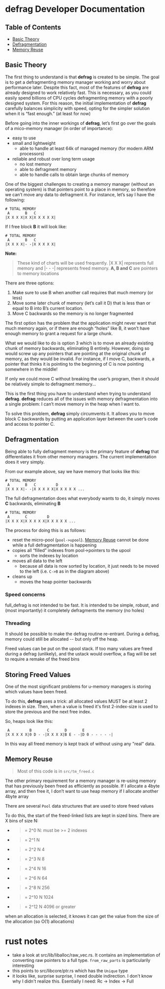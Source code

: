 # defrag Developer Documentation

## Table of Contents
- [Basic Theory](#basic-theory)
- [Defragmentation](#defragmentation)
- [Memory Reuse](#memory-reuse)


## Basic Theory

The first thing to understand is that **defrag** is created to be simple. The goal 
is to get a defragmenting memory manager working and worry about performance 
later. Despite this fact, most of the features of **defrag** are already designed 
to work relatively fast. This is necessary, as you could easily spend billions 
of CPU cycles defragmenting memory with a poorly designed system. For this 
reason, the initial implementation of **defrag** carefully balances simplicity with 
speed, opting for the simpler solution when it is “fast enough.” (at least for 
now)

Before going into the inner workings of **defrag**, let’s first go over the goals 
of a mico-memory manager (in order of importance):

- easy to use
- small and lightweight
    - able to handle at least 64k of managed memory (for modern ARM processors)
- reliable and robust over long term usage
    - no lost memory
    - able to defragment memory
    - able to handle calls to obtain large chunks of memory

One of the biggest challenges to creating a memory manager (without an 
operating system) is that pointers point to a place in memory, so therefore
we can’t move any data to defragment it. For instance, let’s say I have the 
following:

```
# TOTAL MEMORY
 A       B   C
|X X X X|X X|X X X X X|
```

If I free block **B** it will look like:
```
# TOTAL MEMORY
 A       B   C
|X X X X|- -|X X X X X|
```

**Note:**
> These kind of charts will be used frequently. |X X X| represents full memory
> and |- - -| represents freed memory. **A, B and C** are pointers to memory
> locations

There are three options:
 1. Make sure to use B when another call requires that much memory (or less)
 2. Move some later chunk of memory (let’s call it D) that is less than or equal 
      to B into B’s current location.
 3. Move C backwards so the memory is no longer fragmented

The first option has the problem that the application might never want that much 
memory again, or if there are enough “holes” like B, it won’t have enough memory
to grant a request for a large chunk.

What we would like to do is option 3 which is to move an already existing 
chunk of memory backwards, eliminating B entirely. However, doing so would screw 
up any pointers that are pointing at the original chunk of memory, as they would 
be invalid. For instance, if I move C, backwards, a pointer that thinks it is 
pointing to the beginning of C is now pointing somewhere in the middle!

If only we could move C without breaking the user’s program, then it should be 
relatively simple to defragment memory... 

This is the first thing you have to understand when trying to understand 
**defrag**. **defrag** reduces all of the issues with memory defragmentation into a 
single problem: I can’t move memory in the heap when I want to. 

To solve this problem, **defrag** simply circumvents it. It allows you to move 
block C backwards by putting an application layer between the user’s code and 
access to pointer C. 


## Defragmentation

Being able to fully defragment memory is the primary feature of **defrag** that
differentiates it from other memory managers. The current implementation does
it very simply. 

From our example above, say we have memory that looks like this:

```
# TOTAL MEMORY
 A       B   C         D
|X X X X|- -|X X X X X|X X X X X ...
```

The full defragmentation does what everybody wants to do, it simply moves **C**
backwards, eliminating **B**

```
# TOTAL MEMORY
 A       C         D
|X X X X|X X X X X|X X X X X ...
```

The process for doing this is as follows:
- reset the micro-pool (`pool->upool`). [Memory Reuse](#memory-reuse) cannot be done
    while a full defragmentation is happening
- copies all “filled” indexes from pool->pointers to the upool
    - sorts the indexes by location
- moves all data to the left
    - because all data is now sorted by location, it just needs to be
        moved to the left (i.e. `C->B` as in the diagram above)
- cleans up
    - moves the heap pointer backwards

### Speed concerns
full_defrag is not intended to be fast. It is intended to be simple,
robust, and (most importantly) it completely defragments the memory
(no holes)


### Threading
It should be possible to make the defrag routine re-entrant. During
a defrag, memory could still be allocated -- but only off the heap.

Freed values can be put on the upool stack. If too many values
are freed during a defrag (unlikely), and the ustack would overflow,
a flag will be set to require a remake of the freed bins


## Storing Freed Values

One of the most significant problems for u-memory managers is storing
which values have been freed.

To do this, **defrag** uses a trick: all allocated values MUST be at least
2 indexes in size. Then, when a value is freed it's first 2-index-size
is used to store the previous and the next free index.


So, heaps look like this:
```
 A         B       C       D       E
|X X X X X|0 D - -|X X X X|B E - -|D 0 - - - - -|
```

In this way all freed memory is kept track of without using any "real"
data.


## Memory Reuse

> Most of this code is in `src/tm_freed.c`

The other primary requirement for a memory manager is re-using memory
that has previously been freed as efficiently as possible. If I allocate 
a 4byte array, and then free it, I don’t want to use heap memory if 
I allocate another 4byte array

There are several `Pool` data structures that are used to store freed
values

To do this, the start of the freed-linked lists are kept in sized bins.
There are X bins of size N:
 - >= 2^0 N: must be >= 2 indexes
 - >= 2^1 N
 - >= 2^2 N 4
 - >= 2^3 N 8
 - >= 2^4 N 16
 - >= 2^6 N 64
 - >= 2^8 N 256
 - >= 2^10 N 1024
 - >= 2^12 N 4096 or greater

when an allocation is selected, it knows it can get the value from the 
size of the allocation (so O(1) allocations)


# rust notes
 - take a look at src/lib/liballoc/raw_vec.rs. It contains an implementation of
     converting raw pointers to a full type. `from_raw_parts` is particularily
     interesting
 - this points to src/libcore/ptr.rs which has the `Unique` type
 - it looks like, surprise surprise, I need double indirection. I don't know why
     I didn't realize this. Esentially I need:
       Rc -> Index -> Full
